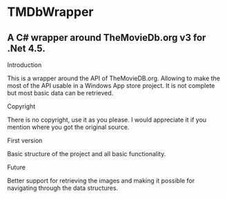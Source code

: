 TMDbWrapper
===========

A C# wrapper around TheMovieDb.org v3 for .Net 4.5.
-------------------------------------------------------

Introduction

This is a wrapper around the API of TheMovieDB.org. Allowing to make the most of the API usable in a Windows App store project.
It is not complete but most basic data can be retrieved.

Copyright

There is no copyright, use it as you please. I would appreciate it if you mention where you got the original source.


First version

Basic structure of the project and all basic functionality.

Future

Better support for retrieving the images and making it possible for navigating through the data structures.